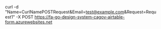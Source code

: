 


curl  -d "Name=CurlNamePOSTRequest&Email=test@example.com&Request=Request1"  -X POST https://fa-go-design-system-cagov-airtable-form.azurewebsites.net